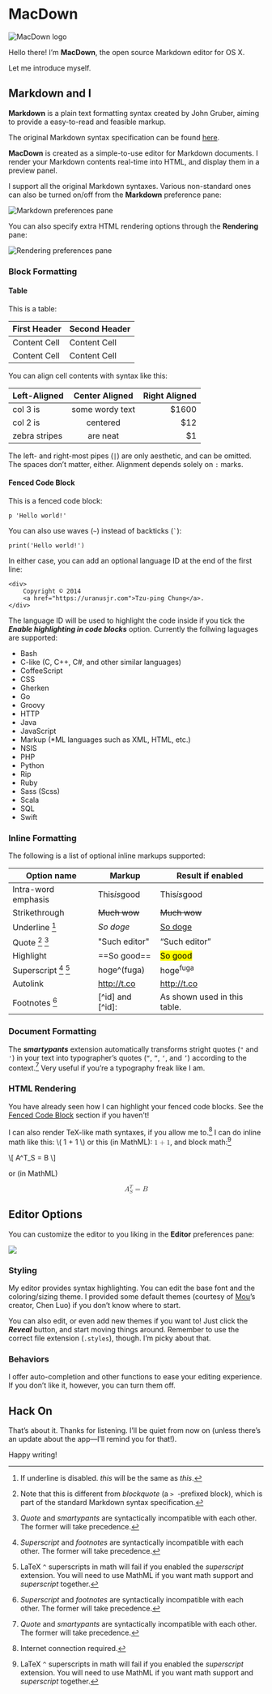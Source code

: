 # MacDown

![MacDown logo](http://d.pr/i/bEcp+)

Hello there! I’m **MacDown**, the open source Markdown editor for OS X.

Let me introduce myself.


## Markdown and I

**Markdown** is a plain text formatting syntax created by John Gruber, aiming to provide a easy-to-read and feasible markup.

The original Markdown syntax specification can be found [here](http://daringfireball.net/projects/markdown/syntax).

**MacDown** is created as a simple-to-use editor for Markdown documents. I render your Markdown contents real-time into HTML, and display them in a preview panel.

I support all the original Markdown syntaxes. Various non-standard ones can also be turned on/off from the **Markdown** preference pane:

![Markdown preferences pane](http://d.pr/i/hsm4+)

You can also specify extra HTML rendering options through the **Rendering** pane:

![Rendering preferences pane](http://d.pr/i/jA0m+)

### Block Formatting

#### Table

This is a table:

First Header  | Second Header
------------- | -------------
Content Cell  | Content Cell
Content Cell  | Content Cell

You can align cell contents with syntax like this:

| Left-Aligned  | Center Aligned  | Right Aligned |
|:------------- |:---------------:| -------------:|
| col 3 is      | some wordy text |         $1600 |
| col 2 is      | centered        |           $12 |
| zebra stripes | are neat        |            $1 |

The left- and right-most pipes (`|`) are only aesthetic, and can be omitted. The spaces don’t matter, either. Alignment depends solely on `:` marks.

#### <a name="fenced-code-block">Fenced Code Block</a>

This is a fenced code block:

```
p 'Hello world!'
```

You can also use waves (`~`) instead of backticks (`` ` ``):

~~~
print('Hello world!')
~~~

In either case, you can add an optional language ID at the end of the first line:

```markup
<div>
    Copyright © 2014
    <a href="https://uranusjr.com">Tzu-ping Chung</a>.
</div>
```

The language ID will be used to highlight the code inside if you tick the ***Enable highlighting in code blocks*** option. Currently the follwing laguages are supported:

* Bash
* C-like (C, C++, C#, and other similar languages)
* CoffeeScript
* CSS
* Gherken
* Go
* Groovy
* HTTP
* Java
* JavaScript
* Markup (*ML languages such as XML, HTML, etc.)
* NSIS
* PHP
* Python
* Rip
* Ruby
* Sass (Scss)
* Scala
* SQL
* Swift


### Inline Formatting

The following is a list of optional inline markups supported:

Option name         | Markup        | Result if enabled     |
--------------------|---------------|-----------------------|
Intra-word emphasis | This*is*good  | This<em>is</em>good   |
Strikethrough       | ~~Much wow~~  | <del>Much wow</del>   |
Underline [^1]      | _So doge_     | <u>So doge</u>        |
Quote [^2] [^3]     | "Such editor" | <q>Such editor</q>    |
Highlight           | ==So good==   | <mark>So good</mark>  |
Superscript [^4] [^5] | hoge^(fuga) | hoge<sup>fuga</sup>   |
Autolink            | http://t.co   | <a href="http://t.co">http://t.co</a> |
Footnotes [^4]      | [^id] and [^id]: | As shown used in this table. |


[^1]: If underline is disabled. _this_ will be the same as *this*.
[^2]: Note that this is different from *blockquote* (a `> `-prefixed block), which is part of the standard Markdown syntax specification.
[^3]: *Quote* and *smartypants* are syntactically incompatible with each other. The former will take precedence.
[^4]: *Superscript* and *footnotes* are syntactically incompatible with each other. The former will take precedence.
[^5]: LaTeX `^` superscripts in math will fail if you enabled the *superscript* extension. You will need to use MathML if you want math support and *superscript* together.


### Document Formatting

The ***smartypants*** extension automatically transforms stright quotes (`"` and `'`) in your text into typographer’s quotes (`“`, `”`, `‘`, and `’`) according to the context.[^3] Very useful if you’re a typography freak like I am.


### HTML Rendering

You have already seen how I can highlight your fenced code blocks. See the [Fenced Code Block](#fenced-code-block) section if you haven’t!

I can also render TeX-like math syntaxes, if you allow me to.[^6] I can do inline math like this: \\( 1 + 1 \\) or this (in MathML): <math><mn>1</mn><mo>+</mo><mn>1</mn></math>, and block math:[^5]

\\[
    A^T_S = B
\\]

or (in MathML)

<math display="block">
    <msubsup><mi>A</mi> <mi>S</mi> <mi>T</mi></msubsup>
    <mo>=</mo>
    <mi>B</mi>
</math>


[^6]: Internet connection required.


## Editor Options

You can customize the editor to you liking in the **Editor** preferences pane:

![](http://d.pr/i/F5rQ+)


### Styling

My editor provides syntax highlighting. You can edit the base font and the coloring/sizing theme. I provided some default themes (courtesy of [Mou](http://mouapp.com)’s creator, Chen Luo) if you don’t know where to start.

You can also edit, or even add new themes if you want to! Just click the ***Reveal*** button, and start moving things around. Remember to use the correct file extension (`.styles`), though. I’m picky about that.


### Behaviors

I offer auto-completion and other functions to ease your editing experience. If you don’t like it, however, you can turn them off.


## Hack On

That’s about it. Thanks for listening. I’ll be quiet from now on (unless there’s an update about the app—I’ll remind you for that!).

Happy writing!
